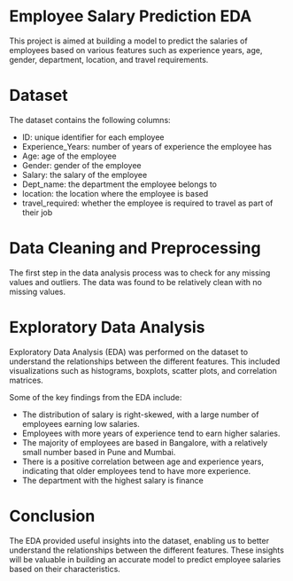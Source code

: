 # Employee Salary Prediction EDA
This project is aimed at building a model to predict the salaries of employees based on various features such as experience years, age, gender, department, location, and travel requirements.

# Dataset
The dataset contains the following columns:

- ID: unique identifier for each employee
- Experience_Years: number of years of experience the employee has
- Age: age of the employee
- Gender: gender of the employee
- Salary: the salary of the employee
- Dept_name: the department the employee belongs to
- location: the location where the employee is based
- travel_required: whether the employee is required to travel as part of their job

# Data Cleaning and Preprocessing
The first step in the data analysis process was to check for any missing values and outliers. The data was found to be relatively clean with no missing values. 

# Exploratory Data Analysis
Exploratory Data Analysis (EDA) was performed on the dataset to understand the relationships between the different features. This included visualizations such as histograms, boxplots, scatter plots, and correlation matrices.  

Some of the key findings from the EDA include:  

- The distribution of salary is right-skewed, with a large number of employees earning low salaries.
- Employees with more years of experience tend to earn higher salaries.
- The majority of employees are based in Bangalore, with a relatively small number based in Pune and Mumbai.
- There is a positive correlation between age and experience years, indicating that older employees tend to have more experience.
- The department with the highest salary is finance

# Conclusion
The EDA provided useful insights into the dataset, enabling us to better understand the relationships between the different features. These insights will be valuable in building an accurate model to predict employee salaries based on their characteristics.

